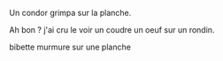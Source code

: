 Un condor grimpa sur la planche.

Ah bon ? j'ai cru le voir un coudre un oeuf sur un rondin.

bibette murmure sur une planche

